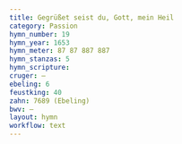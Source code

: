 ```yaml
---
title: Gegrüßet seist du, Gott, mein Heil
category: Passion
hymn_number: 19
hymn_year: 1653
hymn_meter: 87 87 887 887
hymn_stanzas: 5
hymn_scripture: 
cruger: —
ebeling: 6
feustking: 40
zahn: 7689 (Ebeling)
bwv: —
layout: hymn
workflow: text
---
```

<br>

